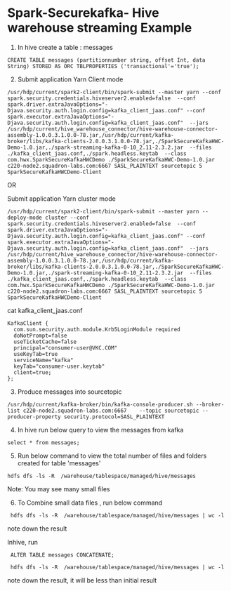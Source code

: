 # Spark-Securekafka- Hive warehouse streaming Example

1) In hive create a table : messages

```
CREATE TABLE messages (partitionnumber string, offset Int, data String) STORED AS ORC TBLPROPERTIES ('transactional'='true');
```

2) Submit application Yarn Client mode

```
/usr/hdp/current/spark2-client/bin/spark-submit --master yarn --conf spark.security.credentials.hiveserver2.enabled=false  --conf spark.driver.extraJavaOptions="-Djava.security.auth.login.config=kafka_client_jaas.conf" --conf spark.executor.extraJavaOptions="-Djava.security.auth.login.config=kafka_client_jaas.conf"  --jars /usr/hdp/current/hive_warehouse_connector/hive-warehouse-connector-assembly-1.0.0.3.1.0.0-78.jar,/usr/hdp/current/kafka-broker/libs/kafka-clients-2.0.0.3.1.0.0-78.jar,./SparkSecureKafkaHWC-Demo-1.0.jar,./spark-streaming-kafka-0-10_2.11-2.3.2.jar  --files ./kafka_client_jaas.conf,./spark.headless.keytab  --class com.hwx.SparkSecureKafkaHWCDemo ./SparkSecureKafkaHWC-Demo-1.0.jar  c220-node2.squadron-labs.com:6667 SASL_PLAINTEXT sourcetopic 5 SparkSecureKafkaHWCDemo-Client
```
OR

Submit application Yarn cluster mode
```
/usr/hdp/current/spark2-client/bin/spark-submit --master yarn --deploy-mode cluster --conf spark.security.credentials.hiveserver2.enabled=false  --conf spark.driver.extraJavaOptions="-Djava.security.auth.login.config=kafka_client_jaas.conf" --conf spark.executor.extraJavaOptions="-Djava.security.auth.login.config=kafka_client_jaas.conf"  --jars /usr/hdp/current/hive_warehouse_connector/hive-warehouse-connector-assembly-1.0.0.3.1.0.0-78.jar,/usr/hdp/current/kafka-broker/libs/kafka-clients-2.0.0.3.1.0.0-78.jar,./SparkSecureKafkaHWC-Demo-1.0.jar,./spark-streaming-kafka-0-10_2.11-2.3.2.jar  --files ./kafka_client_jaas.conf,./spark.headless.keytab  --class com.hwx.SparkSecureKafkaHWCDemo ./SparkSecureKafkaHWC-Demo-1.0.jar  c220-node2.squadron-labs.com:6667 SASL_PLAINTEXT sourcetopic 5 SparkSecureKafkaHWCDemo-Client
```

cat kafka_client_jaas.conf
```
KafkaClient {
  com.sun.security.auth.module.Krb5LoginModule required
  doNotPrompt=false
  useTicketCache=false
  principal="consumer-user@VKC.COM"
  useKeyTab=true
  serviceName="kafka"
  keyTab="consumer-user.keytab"
  client=true;
};
```


3) Produce messages into sourcetopic
```
/usr/hdp/current/kafka-broker/bin/kafka-console-producer.sh --broker-list c220-node2.squadron-labs.com:6667    --topic sourcetopic --producer-property security.protocol=SASL_PLAINTEXT
```
4) In hive run below query to view the messages from kafka
```
select * from messages;
```
5) Run below command to view the total number of files and folders created for table 'messages'
```
hdfs dfs -ls -R  /warehouse/tablespace/managed/hive/messages
```
Note: You may see many small files

6) To Combine small data files , run below command
```
 hdfs dfs -ls -R  /warehouse/tablespace/managed/hive/messages | wc -l
 ```
 note down the result

 Inhive, run
```
 ALTER TABLE messages CONCATENATE;
```
```
 hdfs dfs -ls -R  /warehouse/tablespace/managed/hive/messages | wc -l
```
  note down the result, it will be less than initial result
